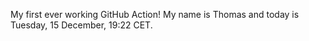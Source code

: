 My first ever working GitHub Action!
My name is Thomas and today is Tuesday, 15 December, 19:22 CET. 

